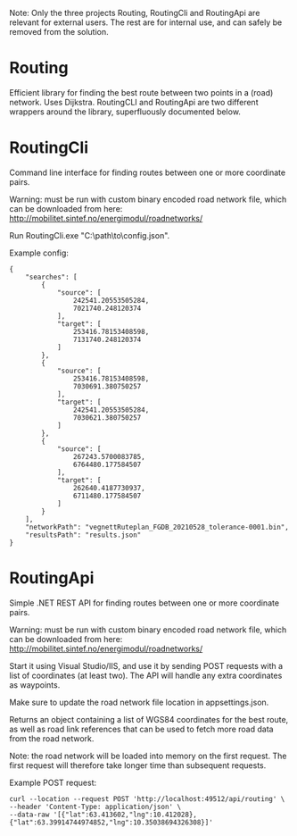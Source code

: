 Note: Only the three projects Routing, RoutingCli and RoutingApi are relevant for external users. The rest are for internal use, and can safely be removed from the solution.

# Routing

Efficient library for finding the best route between two points in a (road) network. Uses Dijkstra. RoutingCLI and RoutingApi are two different wrappers around the library, superfluously documented below.

# RoutingCli

Command line interface for finding routes between one or more coordinate pairs.

Warning: must be run with custom binary encoded road network file, which can be downloaded from here: http://mobilitet.sintef.no/energimodul/roadnetworks/

Run RoutingCli.exe "C:\path\to\config.json".

Example config:

    {
	    "searches": [
            {
                "source": [
                    242541.20553505284,
                    7021740.248120374
                ],
                "target": [
                    253416.78153408598,
                    7131740.248120374
                ]
            },
            {
                "source": [
                    253416.78153408598,
                    7030691.380750257
                ],
                "target": [
                    242541.20553505284,
                    7030621.380750257
                ]
            },
            {
                "source": [
                    267243.5700083785,
                    6764480.177584507
                ],
                "target": [
                    262640.4187730937,
                    6711480.177584507
                ]
            }
        ],
	    "networkPath": "vegnettRuteplan_FGDB_20210528_tolerance-0001.bin",
	    "resultsPath": "results.json"
    }


# RoutingApi

Simple .NET REST API for finding routes between one or more coordinate pairs.

Warning: must be run with custom binary encoded road network file, which can be downloaded from here: http://mobilitet.sintef.no/energimodul/roadnetworks/

Start it using Visual Studio/IIS, and use it by sending POST requests with a list of coordinates (at least two). The API will handle any extra coordinates as waypoints.

Make sure to update the road network file location in appsettings.json.

Returns an object containing a list of WGS84 coordinates for the best route, as well as road link references that can be used to fetch more road data from the road network.

Note: the road network will be loaded into memory on the first request. The first request will therefore take longer time than subsequent requests.

Example POST request:

    curl --location --request POST 'http://localhost:49512/api/routing' \
    --header 'Content-Type: application/json' \
    --data-raw '[{"lat":63.413602,"lng":10.412028},{"lat":63.39914744974852,"lng":10.35038694326308}]'
